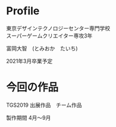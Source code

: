 # Profile

東京デザインテクノロジーセンター専門学校  
スーパーゲームクリエイター専攻3年

富岡大智　(とみおか　たいち)  

2021年3月卒業予定

# 今回の作品  
TGS2019 出展作品　チーム作品  

製作期間 4月～9月  

